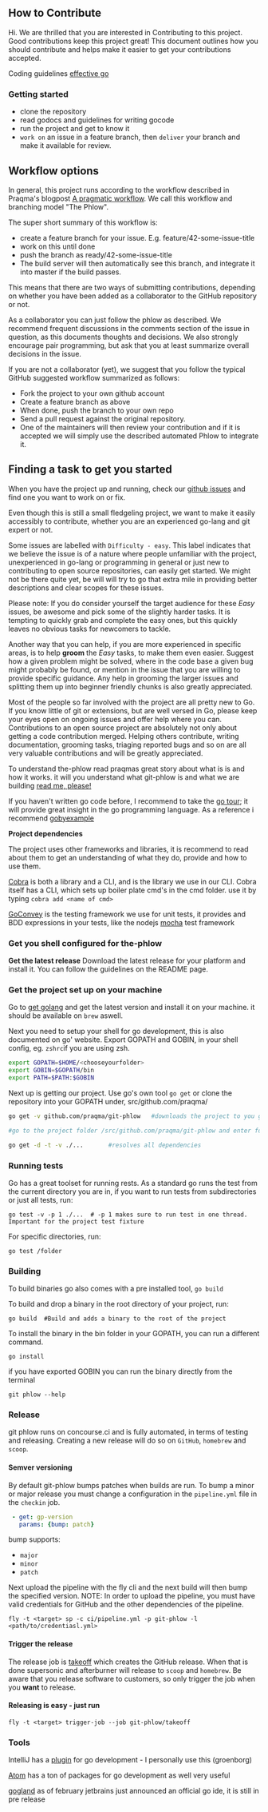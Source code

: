 
## How to Contribute

Hi. We are thrilled that you are interested in Contributing to this project. Good contributions keep this project great!
This document outlines how you should contribute and helps make it easier to get your contributions accepted. 


Coding guidelines [effective go](https://golang.org/doc/effective_go.html) 

### Getting started
- clone the repository
- read godocs and guidelines for writing gocode 
- run the project and get to know it
- `work on` an issue in a feature branch, then `deliver` your branch and make it available for review.

## Workflow options
In general, this project runs according to the workflow described in Praqma's blogpost [A pragmatic workflow](http://www.praqma.com/stories/a-pragmatic-workflow/). We call this workflow and branching model "The Phlow".

The super short summary of this workflow is:
- create a feature branch for your issue. E.g. feature/42-some-issue-title
- work on this until done
- push the branch as ready/42-some-issue-title
- The build server will then automatically see this branch, and integrate it into master if the build passes.

This means that there are two ways of submitting contributions, depending on whether you have been added as a collaborator to the GitHub repository or not.

As a collaborator you can just follow the phlow as described. We recommend frequent discussions in the comments section of the issue in question, as this documents thoughts and decisions. We also strongly encourage pair programming, but ask that you at least summarize overall decisions in the issue.

If you are not a collaborator (yet), we suggest that you follow the typical GitHub suggested workflow summarized as follows:
- Fork the project to your own github account
- Create a feature branch as above
- When done, push the branch to your own repo
- Send a pull request against the original repository.
- One of the maintainers will then review your contribution and if it is accepted we will simply use the described automated Phlow to integrate it.

## Finding a task to get you started
When you have the project up and running, check our [github issues](https://github.com/Praqma/git-phlow/issues) and find one you want to work on or fix.

Even though this is still a small fledgeling project, we want to make it easily accessibly to contribute, whether you are an experienced go-lang and git expert or not. 

Some issues are labelled with `Difficulty - easy`. This label indicates that we believe the issue is of a nature where people unfamiliar with the project, unexperienced in go-lang or programming in general or just new to contributing to open source repositories, can easily get started. We might not be there quite yet, be will will try to go that extra mile in providing better descriptions and clear scopes for these issues.

Please note: If you do consider yourself the target audience for these *Easy* issues, be awesome and pick some of the slightly harder tasks. It is tempting to quickly grab and complete the easy ones, but this quickly leaves no obvious tasks for newcomers to tackle. 

Another way that you can help, if you are more experienced in specific areas, is to help **groom** the *Easy* tasks, to make them even easier. Suggest how a given problem might be solved, where in the code base a given bug might probably be found, or mention in the issue that you are willing to provide specific guidance. Any help in grooming the larger issues and splitting them up into beginner friendly chunks is also greatly appreciated.

Most of the people so far involved with the project are all pretty new to Go. If you know little of git or extensions, but are well versed in Go, please keep your eyes open on ongoing issues and offer help where you can. Contributions to an open source project are absolutely not only about getting a code contribution merged. Helping others contribute, writing documentation, grooming tasks, triaging reported bugs and so on are all very valuable contributions and will be greatly appreciated.


To understand the-phlow read praqmas great story about what is is and how it works.
it will you understand what git-phlow is and what we are building
[read me, please!](http://www.praqma.com/stories/a-pragmatic-workflow/)

If you haven't written go code before, I recommend to take the [go tour](https://tour.golang.org/welcome/1); it will provide great insight in the go programming language. As a reference i recommend [gobyexample](https://gobyexample.com/)

**Project dependencies**

The project uses other frameworks and libraries, it is recommend to read about them to get an understanding of what they do, provide and how to use them.

[Cobra](https://github.com/spf13/cobra) is both a library and a CLI, and is the library we use in our CLI. Cobra itself has a CLI, which sets up boiler plate cmd's in the cmd folder. use it by typing `cobra add <name of cmd>`

[GoConvey](https://github.com/smartystreets/goconvey) is the testing framework we use for unit tests, it provides and BDD expressions in your tests, like the nodejs [mocha](https://mochajs.org/) test framework

### Get you shell configured for the-phlow

**Get the latest release**
Download the latest release for your platform and install it. You can follow the guidelines on the README page.

### Get the project set up on your machine

Go to [get golang](https://golang.org/doc/install) and get the latest version and install it on your machine.
it should be available on `brew` aswell.

Next you need to setup your shell for go development, this is also documented on go' website. Export GOPATH and GOBIN, in your shell config,
eg. `zshrc`if you are using zsh.

```bash
export GOPATH=$HOME/<chooseyourfolder>
export GOBIN=$GOPATH/bin
export PATH=$PATH:$GOBIN
```

Next up is getting our project. Use go's own tool `go get` or clone the repository into your GOPATH under, src/github.com/praqma/
```bash
go get -v github.com/praqma/git-phlow   #downloads the project to you gopath

#go to the project folder /src/github.com/praqma/git-phlow and enter following command

go get -d -t -v ./...		#resolves all dependencies                               
```
### Running tests
Go has a great toolset for running rests. As a standard go runs the test from the current directory you are in, if you want to run tests from subdirectories or just all tests, run:

`go test -v -p 1 ./...  # -p 1 makes sure to run test in one thread. Important for the project test fixture` 

For specific directories, run:

`go test /folder`


### Building
To build binaries go also comes with a pre installed tool, `go build`

To build and drop a binary in the root directory of your project, run:

`go build  #Build and adds a binary to the root of the project`

To install the binary in the bin folder in your GOPATH, you can run a different command.

`go install`

if you have exported GOBIN you can run the binary directly from the terminal

`git phlow --help`


### Release
git phlow runs on concourse.ci and is fully automated, in terms of testing and releasing.  Creating a new release will do so on `GitHub`,  `homebrew`  and `scoop`.

#### Semver versioning
By default git-phlow bumps patches when builds are run. To bump a minor or major release you must change a configuration in the `pipeline.yml` file  in the `checkin`  job.
```yaml
 - get: gp-version
   params: {bump: patch}
```
bump supports:
- `major`
- `minor`
- `patch`

Next upload the pipeline with the fly cli and the next build will then bump the specified version.
NOTE: In order to upload the pipeline, you must have valid credentials for GitHub and the other dependencies of the pipeline.
```
fly -t <target> sp -c ci/pipeline.yml -p git-phlow -l <path/to/credentiasl.yml>
```

#### Trigger the release
The release job is [takeoff](http://concourse.bosh.praqma.cloud/teams/main/pipelines/git-phlow/jobs/takeoff/builds/1) which creates the GitHub release. When that is done supersonic and afterburner will release to `scoop` and `homebrew`. Be aware that you release software to customers, so only trigger the job when you **want** to release.

#### Releasing is easy - just run
```
fly -t <target> trigger-job --job git-phlow/takeoff
```




### Tools
IntelliJ has a [plugin](http://go-ide.com) for go development - I personally use this (groenborg)

[Atom](https://atom.io) has a ton of packages for go development as well very useful

[gogland](https://www.jetbrains.com/go/) as of february jetbrains just announced an official go ide, it is still in pre release
